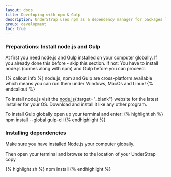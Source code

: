 ```yaml
---
layout: docs
title: Developing with npm & Gulp
description: UnderStrap uses npm as a dependency manager for packages like Bootstrap and Underscores. It also uses Gulp as a taskrunner to compile SASS code into .css, minify Javascript code etc.
group: development
toc: true
---
```


### Preparations: Install node.js and Gulp
At first you need node.js and Gulp installed on your computer globally. If you already done this before - skip this section. If not: You have to install node.js (comes along with npm) and Gulp before you can proceed.

{% callout info %}
  node.js, npm and Gulp are cross-platform available which means you can run them under Windows, MacOs and Linux!
{% endcallout %}


To install node.js visit the [node.js](https://nodejs.org/en/download/){:target="_blank"} website for the latest installer for your OS. Download and install it like any other program.

To install Gulp globally open up your terminal and enter:
{% highlight sh %}
  npm install --global gulp-cli
{% endhighlight %}

### Installing dependencies
Make sure you have installed Node.js your computer globally.

Then open your terminal and browse to the location of your UnderStrap copy

{% highlight sh %}
  npm install
{% endhighlight %}
